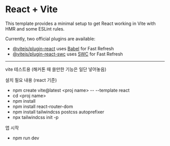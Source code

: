 # React + Vite

This template provides a minimal setup to get React working in Vite with HMR and some ESLint rules.

Currently, two official plugins are available:

- [@vitejs/plugin-react](https://github.com/vitejs/vite-plugin-react/blob/main/packages/plugin-react/README.md) uses [Babel](https://babeljs.io/) for Fast Refresh
- [@vitejs/plugin-react-swc](https://github.com/vitejs/vite-plugin-react-swc) uses [SWC](https://swc.rs/) for Fast Refresh

-----

vite 테스트용 (해커톤 때 쓸만한 기능은 일단 넣어놓음)

설치 필요 내용 (react 기준) 

- npm create vite@latest \<proj name\> -- --template react
- cd \<proj name\>
- npm install
- npm install react-router-dom
- npm install tailwindcss postcss autoprefixer
- npx tailwindcss init -p

앱 시작

- npm run dev